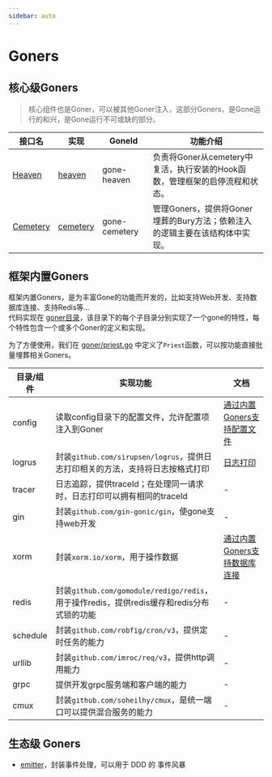 ```yaml
---
sidebar: auto
---
```


# Goners

## 核心级Goners
> 核心组件也是Goner，可以被其他Goner注入，这部分Goners，是Gone运行的和兴，是Gone运行不可或缺的部分。

|接口名 | 实现| GoneId|功能介绍|
|---|---|---|--|
|[Heaven](https://pkg.go.dev/github.com/gone-io/gone#Heaven)|[heaven](https://github.com/gone-io/gone/blob/12ea8e3577fbed493766f522ab002136edf3805d/heaven.go#L65)|gone-heaven|负责将Goner从cemetery中复活，执行安装的Hook函数，管理框架的启停流程和状态。|
|[Cemetery](https://pkg.go.dev/github.com/gone-io/gone#Cemetery)|[cemetery](https://github.com/gone-io/gone/blob/12ea8e3577fbed493766f522ab002136edf3805d/cemetery.go#L17)|gone-cemetery|管理Goners，提供将Goner埋葬的Bury方法；依赖注入的逻辑主要在该结构体中实现。|

## 框架内置Goners
框架内置Goners，是为丰富Gone的功能而开发的，比如支持Web开发、支持数据库连接、支持Redis等…  
代码实现在 [goner目录](https://github.com/gone-io/gone/tree/v0.1.4/goner)，该目录下的每个子目录分别实现了一个gone的特性，每个特性包含一个或多个Goner的定义和实现。

为了方便使用，我们在 [goner/priest.go](https://github.com/gone-io/gone/blob/v0.1.4/goner/priest.go) 中定义了`Priest`函数，可以按功能直接批量埋葬相关Goners。



|目录/组件|实现功能|文档|
|---|--|--|
|config|读取config目录下的配置文件，允许配置项注入到Goner|[通过内置Goners支持配置文件](../guide/config.md)|
|logrus|封装`github.com/sirupsen/logrus`，提供日志打印相关的方法，支持将日志按格式打印|[日志打印](../guide/logrus.md)|
|tracer|日志追踪，提供traceId；在处理同一请求时，日志打印可以拥有相同的traceId|-|
|gin|封装`github.com/gin-gonic/gin`，使gone支持web开发|-|
|xorm|封装`xorm.io/xorm`，用于操作数据|[通过内置Goners支持数据库连接](../guide/xorm.md)|
|redis|封装`github.com/gomodule/redigo/redis`，用于操作redis，提供redis缓存和redis分布式锁的功能|-|
|schedule|封装`github.com/robfig/cron/v3`，提供定时任务的能力|-|
|urllib|封装`github.com/imroc/req/v3`，提供http调用能力|-|
|grpc|提供开发grpc服务端和客户端的能力|-|
|cmux|封装`github.com/soheilhy/cmux`，是统一端口可以提供混合服务的能力|-|

## 生态级 Goners
- [emitter](https://github.com/gone-io/emitter)，封装事件处理，可以用于 DDD 的 事件风暴